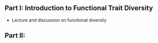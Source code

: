 ## Part I: Introduction to Functional Trait Diversity 
  
  - Lecture and discussion on functional diversity

## Part II: 

